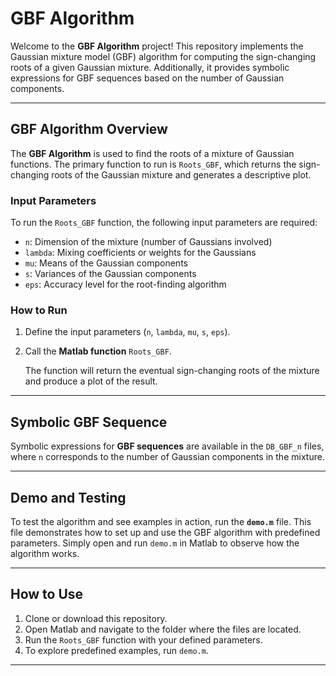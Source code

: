 # GBF Algorithm

Welcome to the **GBF Algorithm** project! This repository implements the Gaussian mixture model (GBF) algorithm for computing the sign-changing roots of a given Gaussian mixture. Additionally, it provides symbolic expressions for GBF sequences based on the number of Gaussian components.

---

## GBF Algorithm Overview

The **GBF Algorithm** is used to find the roots of a mixture of Gaussian functions. The primary function to run is `Roots_GBF`, which returns the sign-changing roots of the Gaussian mixture and generates a descriptive plot.

### Input Parameters

To run the `Roots_GBF` function, the following input parameters are required:

- `n`: Dimension of the mixture (number of Gaussians involved)
- `lambda`: Mixing coefficients or weights for the Gaussians
- `mu`: Means of the Gaussian components
- `s`: Variances of the Gaussian components
- `eps`: Accuracy level for the root-finding algorithm

### How to Run

1. Define the input parameters (`n`, `lambda`, `mu`, `s`, `eps`).
2. Call the **Matlab function** `Roots_GBF`.
   
   The function will return the eventual sign-changing roots of the mixture and produce a plot of the result.

---

## Symbolic GBF Sequence

Symbolic expressions for **GBF sequences** are available in the `DB_GBF_n` files, where `n` corresponds to the number of Gaussian components in the mixture. 

---

## Demo and Testing

To test the algorithm and see examples in action, run the **`demo.m`** file. This file demonstrates how to set up and use the GBF algorithm with predefined parameters. Simply open and run `demo.m` in Matlab to observe how the algorithm works.

---

## How to Use

1. Clone or download this repository.
2. Open Matlab and navigate to the folder where the files are located.
3. Run the `Roots_GBF` function with your defined parameters.
4. To explore predefined examples, run `demo.m`.

---
